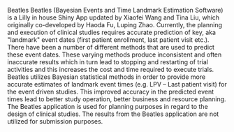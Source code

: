 Beatles
Beatles (Bayesian Events and Time Landmark Estimation Software) is a Lilly in house Shiny App updated by Xiaofei Wang and Tina Liu, which originally co-developed by Haoda Fu, Luping Zhao. 
Currently, the planning and execution of clinical studies requires accurate prediction of key, aka "landmark" event dates (first patient enrollment, last patient visit etc.). There have been a number of different methods that are used to predict these event dates. These varying methods produce inconsistent and often inaccurate results which in turn lead to stopping and restarting of trial activities and this increases the cost and time required to execute trials.
Beatles utilizes Bayesian statistical methods in order to provide more accurate estimates of landmark event times (e.g. LPV – Last patient visit) for the event driven studies. This improved accuracy in the predicted event times lead to better study operation, better business and resource planning.
The Beatles application is used for planning purposes in regard to the design of clinical studies. The results from the Beatles application are not utilized for submission purposes.
